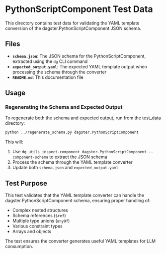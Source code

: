 # PythonScriptComponent Test Data

This directory contains test data for validating the YAML template conversion of the dagster.PythonScriptComponent JSON schema.

## Files

- **`schema.json`**: The JSON schema for the PythonScriptComponent, extracted using the `dg` CLI command
- **`expected_output.yaml`**: The expected YAML template output when processing the schema through the converter
- **`README.md`**: This documentation file

## Usage

### Regenerating the Schema and Expected Output

To regenerate both the schema and expected output, run from the test_data directory:

```bash
python ../regenerate_schema.py dagster.PythonScriptComponent
```

This will:
1. Use `dg utils inspect-component dagster.PythonScriptComponent --component-schema` to extract the JSON schema
2. Process the schema through the YAML template converter
3. Update both `schema.json` and `expected_output.yaml`

## Test Purpose

This test validates that the YAML template converter can handle the dagster.PythonScriptComponent schema, ensuring proper handling of:

- Complex nested structures
- Schema references (`$ref`) 
- Multiple type unions (`anyOf`)
- Various constraint types
- Arrays and objects

The test ensures the converter generates useful YAML templates for LLM consumption.
